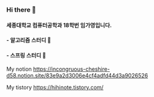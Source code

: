 ### Hi there 👋

<!--
**Limgayoung/Limgayoung** is a ✨ _special_ ✨ repository because its `README.md` (this file) appears on your GitHub profile.

Here are some ideas to get you started:

- 🔭 I’m currently working on ...
- 🌱 I’m currently learning ...
- 👯 I’m looking to collaborate on ...
- 🤔 I’m looking for help with ...
- 💬 Ask me about ...
- 📫 How to reach me: ...
- 😄 Pronouns: ...
- ⚡ Fun fact: ...
-->

#### 세종대학교 컴퓨터공학과 18학번 임가영입니다.

#### - 알고리즘 스터디 🐥
#### - 스프링 스터디 🐳

My notion
https://incongruous-cheshire-d58.notion.site/83e9a2d3006e4cf4adfd44d3a9026526

My tistory
https://hihinote.tistory.com/
